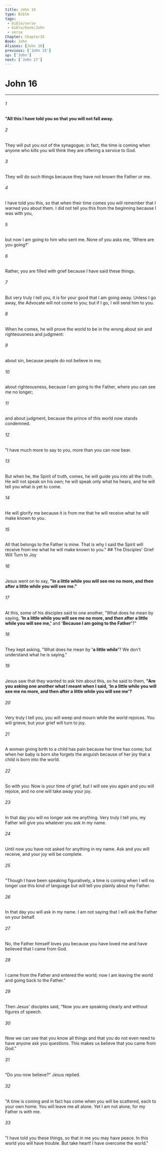 ```yaml
---
title: John 16
type: Bible
tags:
 - bible/verse
 - bible/book/John
 - verse
Chapter: Chapter16
Book: John
Aliases: [John 16]
previous: ['John 15']
up: ['John']
next: ['John 17']
---
```

# John 16

***


###### 1 
**"All this I have told you so that you will not fall away.** 

###### 2 
They will put you out of the synagogue; in fact, the time is coming when anyone who kills you will think they are offering a service to God. 

###### 3 
They will do such things because they have not known the Father or me. 

###### 4 
I have told you this, so that when their time comes you will remember that I warned you about them. I did not tell you this from the beginning because I was with you, 

###### 5 
but now I am going to him who sent me. None of you asks me, 'Where are you going?' 

###### 6 
Rather, you are filled with grief because I have said these things. 

###### 7 
But very truly I tell you, it is for your good that I am going away. Unless I go away, the Advocate will not come to you; but if I go, I will send him to you. 

###### 8 
When he comes, he will prove the world to be in the wrong about sin and righteousness and judgment: 

###### 9 
about sin, because people do not believe in me; 

###### 10 
about righteousness, because I am going to the Father, where you can see me no longer; 

###### 11 
and about judgment, because the prince of this world now stands condemned. 

###### 12 
"I have much more to say to you, more than you can now bear. 

###### 13 
But when he, the Spirit of truth, comes, he will guide you into all the truth. He will not speak on his own; he will speak only what he hears, and he will tell you what is yet to come. 

###### 14 
He will glorify me because it is from me that he will receive what he will make known to you. 

###### 15 
All that belongs to the Father is mine. That is why I said the Spirit will receive from me what he will make known to you." ## The Disciples' Grief Will Turn to Joy 

###### 16 
Jesus went on to say, **"In a little while you will see me no more, and then after a little while you will see me."** 

###### 17 
At this, some of his disciples said to one another, "What does he mean by saying, **'In a little while you will see me no more, and then after a little while you will see me,'** and **'Because I am going to the Father'**?" 

###### 18 
They kept asking, "What does he mean by **'a little while'**? We don't understand what he is saying." 

###### 19 
Jesus saw that they wanted to ask him about this, so he said to them, **"Are you asking one another what I meant when I said, 'In a little while you will see me no more, and then after a little while you will see me'?** 

###### 20 
Very truly I tell you, you will weep and mourn while the world rejoices. You will grieve, but your grief will turn to joy. 

###### 21 
A woman giving birth to a child has pain because her time has come; but when her baby is born she forgets the anguish because of her joy that a child is born into the world. 

###### 22 
So with you: Now is your time of grief, but I will see you again and you will rejoice, and no one will take away your joy. 

###### 23 
In that day you will no longer ask me anything. Very truly I tell you, my Father will give you whatever you ask in my name. 

###### 24 
Until now you have not asked for anything in my name. Ask and you will receive, and your joy will be complete. 

###### 25 
"Though I have been speaking figuratively, a time is coming when I will no longer use this kind of language but will tell you plainly about my Father. 

###### 26 
In that day you will ask in my name. I am not saying that I will ask the Father on your behalf. 

###### 27 
No, the Father himself loves you because you have loved me and have believed that I came from God. 

###### 28 
I came from the Father and entered the world; now I am leaving the world and going back to the Father." 

###### 29 
Then Jesus' disciples said, "Now you are speaking clearly and without figures of speech. 

###### 30 
Now we can see that you know all things and that you do not even need to have anyone ask you questions. This makes us believe that you came from God." 

###### 31 
"Do you now believe?" Jesus replied. 

###### 32 
"A time is coming and in fact has come when you will be scattered, each to your own home. You will leave me all alone. Yet I am not alone, for my Father is with me. 

###### 33 
"I have told you these things, so that in me you may have peace. In this world you will have trouble. But take heart! I have overcome the world." 

